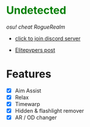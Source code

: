 # <span style="color:green">**Undetected**</span>
*osu! cheat RogueRealm*

- [click to join discord server](https://discord.gg/KTwEU7625u)

- [Elitepvpers post](https://www.elitepvpers.com/forum/unlisted-games-trading/5200357-roguerealm-osu-cheat-you-need.html#post39839842)

# Features
- [X] Aim Assist
- [X] Relax 
- [X] Timewarp
- [X] Hidden & flashlight remover
- [X] AR / OD changer
